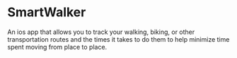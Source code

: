 # SmartWalker
An ios app that allows you to track your walking, biking, or other transportation routes and the times it takes to do them to help minimize time spent moving from place to place.
